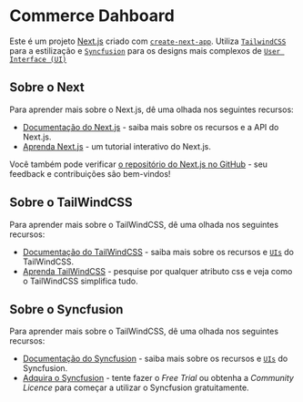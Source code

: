 # Commerce Dahboard

Este é um projeto [Next.js](https://nextjs.org/) criado com [`create-next-app`](https://github.com/vercel/next.js/tree/canary/packages/create-next-app). Utiliza [`TailwindCSS`](https://tailwindcss.com) para a estilização e [`Syncfusion`](https://www.syncfusion.com) para os designs mais complexos de [`User Interface (UI)`](https://www.cursospm3.com.br/glossario/ui-user-interface/)

## Sobre o Next

Para aprender mais sobre o Next.js, dê uma olhada nos seguintes recursos:

- [Documentação do Next.js](https://nextjs.org/docs) - saiba mais sobre os recursos e a API do Next.js.
- [Aprenda Next.js](https://nextjs.org/learn) - um tutorial interativo do Next.js.

Você também pode verificar [o repositório do Next.js no GitHub](https://github.com/vercel/next.js/) - seu feedback e contribuições são bem-vindos!


## Sobre o TailWindCSS

Para aprender mais sobre o TailWindCSS, dê uma olhada nos seguintes recursos:

- [Documentação do TailWindCSS](https://v2.tailwindcss.com/docs) - saiba mais sobre os recursos e [`UIs`](https://www.cursospm3.com.br/glossario/ui-user-interface/) do TailWindCSS.
- [Aprenda TailWindCSS](https://tailwindcss.com/docs/screens#custom-media-queries) - pesquise por qualquer atributo css e veja como o TailWindCSS simplifica tudo.


## Sobre o Syncfusion

Para aprender mais sobre o TailWindCSS, dê uma olhada nos seguintes recursos:

- [Documentação do Syncfusion](https://ej2.syncfusion.com/react/documentation/introduction) - saiba mais sobre os recursos e [`UIs`](https://www.cursospm3.com.br/glossario/ui-user-interface/) do Syncfusion.
- [Adquira o Syncfusion](https://www.syncfusion.com) - tente fazer o *Free Trial* ou obtenha a *Community Licence* para começar a utilizar o Syncfusion gratuitamente.



<!-- 
## Deploy on Vercel

The easiest way to deploy your Next.js app is to use the [Vercel Platform](https://vercel.com/new?utm_medium=default-template&filter=next.js&utm_source=create-next-app&utm_campaign=create-next-app-readme) from the creators of Next.js.

Check out our [Next.js deployment documentation](https://nextjs.org/docs/deployment) for more details. -->
